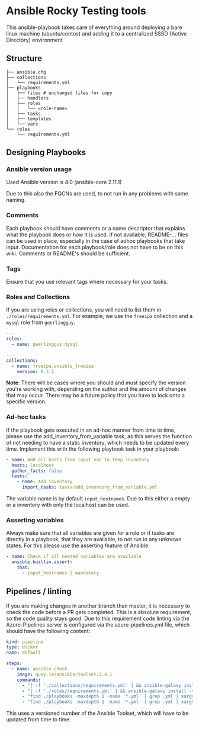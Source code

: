 # Ansible Rocky Testing tools

This ansible-playbook takes care of everything around deploying a bare linux machine (ubuntu/centos) and adding it to a centralized SSSD (Active Directory) environment

## Structure

```text
├── ansible.cfg
├── collections
│   └── requirements.yml
├── playbooks
│   ├── files # unchanged files for copy
│   ├── handlers
│   ├── roles
│   │   └── <role-name>
│   ├── tasks
│   ├── templates
│   └── vars
└── roles
    └── requirements.yml
```

## Designing Playbooks

### Ansible version usage

Used Ansible version is 4.0 (ansible-core 2.11.1)

Due to this also the FQCNs are used, to not run in any problems with same naming.

### Comments

Each playbook should have comments or a name descriptor that explains what the playbook does or how it is used. If not available, README-... files can be used in place, especially in the case of adhoc playbooks that take input. Documentation for each playbook/role does not have to be on this wiki. Comments or README's should be sufficient.

### Tags

Ensure that you use relevant tags where necessary for your tasks.

### Roles and Collections

If you are using roles or collections, you will need to list them in `./roles/requirements.yml`. For example, we use the `freeipa` collection and a `mysql` role from `geerlingguy`.

```yaml
---
roles:
  - name: geerlingguy.mysql
```

```yaml
---
collections:
  - name: freeipa.ansible_freeipa
    version: 0.3.1
```

**Note**: There will be cases where you should and must specify the version you're working with, depending on the author and the amount of changes that may occur. There may be a future policy that you have to lock onto a specific version.

### Ad-hoc tasks

If the playbook gets executed in an ad-hoc manner from time to time, please use the add_inventory_from_variable task, as this serves the function of not needing to have a static inventory, which needs to be updated every time. Implement this with the following playbook task in your playbook:

```yaml
- name: Add all hosts from input var to temp inventory
  hosts: localhost
  gather_facts: false
  tasks:
    - name: Add inventory
      import_tasks: tasks/add_inventory_from_variable.yml
```

The variable name is by default `input_hostnames`. Due to this either a empty or a inventory with only the localhost can be used.

### Asserting variables

Always make sure that all variables are given for a role or if tasks are directly in a playbook, that they are available, to not run in any unknown states. For this please use the asserting feature of Ansible:

```yaml
- name: Check if all needed variables are available
  ansible.builtin.assert:
    that:
      - input_hostnames | mandatory
```

## Pipelines / linting

If you are making changes in another branch than master, it is necessary to check the code before a PR gets completed. This is a absolute requirement, so the code quality stays good.
Due to this requirement code linting via the Azure-Pipelines server is configured via the azure-pipelines.yml file, which should have the following content:

```yaml
kind: pipeline
type: docker
name: default

steps:
  - name: ansible-check
    image: quay.io/ansible/toolset:3.4.1
    commands:
      - "[ -f './collections/requirements.yml' ] && ansible-galaxy install -r ./collections/requirements.yml || echo 'No requirements file active.'"
      - "[ -f './roles/requirements.yml' ] && ansible-galaxy install -r ./roles/requirements.yml || echo 'No requirements file active.'"
      - "find ./playbooks -maxdepth 1 -name '*.yml' | grep .yml | xargs ansible-playbook --syntax-check --list-tasks"
      - "find ./playbooks -maxdepth 1 -name '*.yml' | grep .yml | xargs ansible-lint"
```

This uses a versioned number of the Ansible Toolset, which will have to be updated from time to time.
